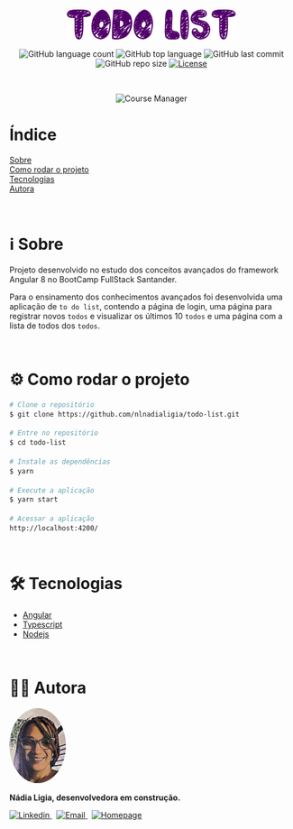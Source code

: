 <p align="center">
  <img src=".github/logo.png" width=300 alt="Course Manager" />
</p>

<p align="center">
  <img alt="GitHub language count" src="https://img.shields.io/github/languages/count/nlnadialigia/todo-list?color=52006a&style=plastic">

  <img alt="GitHub top language" src="https://img.shields.io/github/languages/top/nlnadialigia/todo-list?color=52006a&style=plastic">

  <img alt="GitHub last commit" src="https://img.shields.io/github/last-commit/nlnadialigia/todo-list?color=52006a&style=plastic">

  <img alt="GitHub repo size" src="https://img.shields.io/github/repo-size/nlnadialigia/todo-list?color=52006a&style=plastic">

  <a href="./LICENSE.md">
    <img alt="License" src="https://img.shields.io/github/license/nlnadialigia/todo-list?color=52006a&style=plastic">
  </a>
</p>
<br>

<p align="center">
  <img src=".github/example.gif" width=400 alt="Course Manager" />
</p>

# Índice

[Sobre](#ℹ️-sobre)<br>
[Como rodar o projeto](#⚙️-como-rodar-o-projeto)<br>
[Tecnologias](#🛠-tecnologias)<br>
[Autora](#👩‍💼-autora)

<br>

# ℹ️ Sobre

Projeto desenvolvido no estudo dos conceitos avançados do framework Angular 8 no BootCamp FullStack Santander.

Para o ensinamento dos conhecimentos avançados foi desenvolvida uma aplicação de `to do list`, contendo a página de login, uma página para registrar novos `todos` e visualizar os últimos 10 `todos` e uma página com a lista de todos dos `todos`.

<br>

# ⚙️ Como rodar o projeto

```bash
# Clone o repositório
$ git clone https://github.com/nlnadialigia/todo-list.git

# Entre no repositório
$ cd todo-list

# Instale as dependências
$ yarn

# Execute a aplicação
$ yarn start

# Acessar a aplicação
http://localhost:4200/
```

<br>

# 🛠 Tecnologias

- [Angular](https://angular.io/)
- [Typescript](https://www.typescriptlang.org/)
- [Nodejs](https://nodejs.org/)

<br>

# 👩‍💼 Autora

<img src=".github/picture.png" width="100px;" alt="Picture"/>
<p><b>Nádia Ligia, desenvolvedora em construção.</b></p>
<a href="https://www.linkedin.com/in/nlnadialigia/">
  <img alt="Linkedin" src="https://img.shields.io/badge/-Linkedin -52006a?style=flat&logo=Linkedin&logoColor=white&link=https://www.linkedin.com/in/nlnadialigia/" />
</a>&nbsp;
<a href="mailto:nlnadialigia@gmail.com">
  <img alt="Email" src="https://img.shields.io/badge/-Email-52006a?style=flat&logo=Gmail&logoColor=white&link=mailto:nlnadialigia@gmail.com" />
</a>&nbsp;
<a href="https://www.nlnadialigia.com">
  <img alt="Homepage" src="https://img.shields.io/badge/-Homepage-52006a" />
</a>

